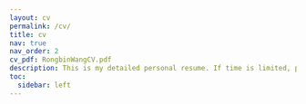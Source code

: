 ```yaml
---
layout: cv
permalink: /cv/
title: cv
nav: true
nav_order: 2
cv_pdf: RongbinWangCV.pdf
description: This is my detailed personal resume. If time is limited, please click on the PDF on the right to view a brief version.
toc:
  sidebar: left
---
```

